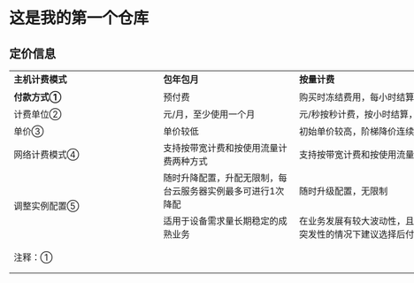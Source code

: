 # 这是我的第一个仓库
## 定价信息
<table ="" cellspacg="" idth="10" style="ber-olase:
 collapse;table-layout:fixed;width:791pt;border-spacing: 0px;font-variant-ligatures: normal;
 text-decoration-style: initial;text-decoration-color: initial">  <tbody><tr><td height="24" class="xl66" width="26" style="height:18.0pt;width:100pt"><strong>主机计费模式</strong></td>  <td class="xl66" width="240" style="width:180pt"><strong>包年包月</strong></td>  <td class="xl66" width="548" style="width:250pt"><strong>按量计费</strong></td> </tr> <tr height="33" style="mso-height-source:userset;height:24.75pt">  <td height="33" class="xl67" width="267" style="height:24.75pt;width:200pt"><strong>付款方式①</strong></td>  <td class="xl67" width="240" style="width:180pt">预付费</td><td class="xl67" width="548" style="width:411pt">购买时冻结费用，每小时结算</td> </tr> <tr height="28" style="mso-height-source:userset;height:21.0pt">  <td height="28" class="xl67" width="267" style="height:21.0pt;width:200pt">计费单位②</td><td class="xl67" width="240" style="width:180pt">元/月，至少使用一个月</td><td class="xl67" width="548" style="width:411pt">元/秒按秒计费，按小时结算，随时购买随时释放</td> </tr> <tr height="31" style="mso-height-source:userset;height:23.25pt">  <td height="31" class="xl67" width="267" style="height:23.25pt;width:200pt">单价③</td>  <td class="xl67" width="240" style="width:180pt">单价较低</td>  <td class="xl67" width="548" style="width:411pt">初始单价较高，阶梯降价连续使用15天后，单价基本接近包年包月</td> </tr> <tr height="44" style="height:33.0pt">  <td height="44" class="xl67" width="267" style="height:33.0pt;width:200pt">网络计费模式④</td>  <td class="xl67" width="240" style="width:180pt">支持按带宽计费和按使用流量计费两种方式</td>  <td class="xl67" width="548" style="width:411pt">支持按带宽计费和按使用流量计费两种方式</td> </tr> <tr height="44" style="height:33.0pt">  <td rowspan="2" height="88" class="xl68" width="267" style="height:66.0pt;width:200pt">调整实例配置⑤</td>  <td class="xl67" width="240" style="width:180pt">随时升降配置，升配无限制，每台云服务器实例最多可进行1次降配</td>  <td class="xl67" width="548" style="width:411pt">随时升级配置，无限制</td> </tr> <tr height="44" style="height:33.0pt">  <td height="44" class="xl67" width="240" style="height:33.0pt;width:180pt">适用于设备需求量长期稳定的成熟业务</td><td class="xl67" width="548" style="width:411pt">在业务发展有较大波动性，且无法进行准确预测，或资源使用有临时性和突发性的情况下建议选择后付费</td>
 <tr><td colspan="3" height="55" class="xl65" style="height:41.25pt">注释：①</table>

